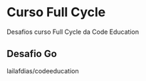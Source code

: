 # Curso Full Cycle

Desafios curso Full Cycle da Code Education

## Desafio Go

lailafdias/codeeducation
